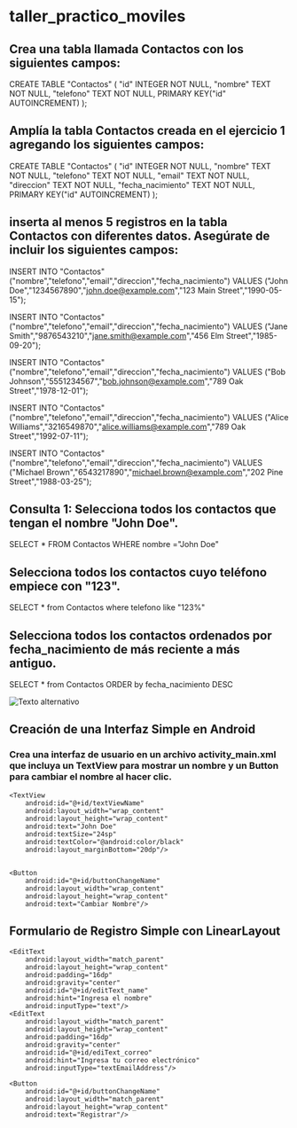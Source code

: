 # taller_practico_moviles


## Crea una tabla llamada Contactos con los siguientes campos:
CREATE TABLE "Contactos" (
	"id"	INTEGER NOT NULL,
	"nombre"	TEXT NOT NULL,
	"telefono"	TEXT NOT NULL,
	PRIMARY KEY("id" AUTOINCREMENT)
);

## Amplía la tabla Contactos creada en el ejercicio 1 agregando los siguientes campos:

CREATE TABLE "Contactos" (
	"id"	INTEGER NOT NULL,
	"nombre"	TEXT NOT NULL,
	"telefono"	TEXT NOT NULL,
	"email"	TEXT NOT NULL,
	"direccion"	TEXT NOT NULL,
	"fecha_nacimiento"	TEXT NOT NULL,
	PRIMARY KEY("id" AUTOINCREMENT)
);

## inserta al menos 5 registros en la tabla Contactos con diferentes datos. Asegúrate de incluir los siguientes campos:
INSERT INTO "Contactos" ("nombre","telefono","email","direccion","fecha_nacimiento")
VALUES ("John Doe","1234567890","john.doe@example.com","123 Main Street","1990-05-15");

INSERT INTO "Contactos" ("nombre","telefono","email","direccion","fecha_nacimiento")
VALUES ("Jane Smith","9876543210","jane.smith@example.com","456 Elm Street","1985-09-20");

INSERT INTO "Contactos" ("nombre","telefono","email","direccion","fecha_nacimiento")
VALUES ("Bob Johnson","5551234567","bob.johnson@example.com","789 Oak Street","1978-12-01");

INSERT INTO "Contactos" ("nombre","telefono","email","direccion","fecha_nacimiento")
VALUES ("Alice Williams","3216549870","alice.williams@example.com","789 Oak Street","1992-07-11");

INSERT INTO "Contactos" ("nombre","telefono","email","direccion","fecha_nacimiento")
VALUES ("Michael Brown","6543217890","michael.brown@example.com","202 Pine Street","1988-03-25");


## Consulta 1: Selecciona todos los contactos que tengan el nombre "John Doe".

SELECT * FROM Contactos WHERE nombre ="John Doe"

## Selecciona todos los contactos cuyo teléfono empiece con "123".

SELECT * from Contactos where telefono like "123%"

## Selecciona todos los contactos ordenados por fecha_nacimiento de más reciente a más antiguo.

SELECT * from Contactos ORDER by fecha_nacimiento DESC

![Texto alternativo](URL-de-la-imagen)

## Creación de una Interfaz Simple en Android
### Crea una interfaz de usuario en un archivo activity_main.xml que incluya un TextView para mostrar un nombre y un Button para cambiar el nombre al hacer clic.
<?xml version="1.0" encoding="utf-8"?>
<LinearLayout
    xmlns:android="http://schemas.android.com/apk/res/android"
    android:layout_width="match_parent"
    android:layout_height="match_parent"
    android:orientation="vertical"
    android:gravity="center"
    android:padding="16dp">


    <TextView
        android:id="@+id/textViewName"
        android:layout_width="wrap_content"
        android:layout_height="wrap_content"
        android:text="John Doe"
        android:textSize="24sp"
        android:textColor="@android:color/black"
        android:layout_marginBottom="20dp"/>


    <Button
        android:id="@+id/buttonChangeName"
        android:layout_width="wrap_content"
        android:layout_height="wrap_content"
        android:text="Cambiar Nombre"/>
</LinearLayout>

## Formulario de Registro Simple con LinearLayout
<?xml version="1.0" encoding="utf-8"?>
<LinearLayout
    xmlns:android="http://schemas.android.com/apk/res/android"
    android:layout_width="match_parent"
    android:layout_height="wrap_content"
    android:orientation="vertical"
    android:gravity="center"
    android:padding="16dp">


    <EditText
        android:layout_width="match_parent"
        android:layout_height="wrap_content"
        android:padding="16dp"
        android:gravity="center"
        android:id="@+id/editText_name"
        android:hint="Ingresa el nombre"
        android:inputType="text"/>
    <EditText
        android:layout_width="match_parent"
        android:layout_height="wrap_content"
        android:padding="16dp"
        android:gravity="center"
        android:id="@+id/ediText_correo"
        android:hint="Ingresa tu correo electrónico"
        android:inputType="textEmailAddress"/>

    <Button
        android:id="@+id/buttonChangeName"
        android:layout_width="match_parent"
        android:layout_height="wrap_content"
        android:text="Registrar"/>
</LinearLayout>


